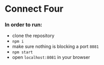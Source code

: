 # Connect Four

### In order to run:
- clone the repository
- `npm i`
- make sure nothing is blocking a port `8081`
- `npm start`
- open `localhost:8081` in your browser